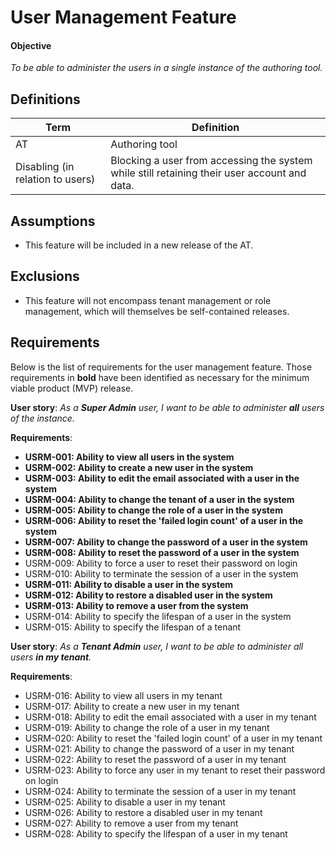 # User Management Feature

#### Objective
*To be able to administer the users in a single instance of the authoring tool.*

## Definitions
| Term                             | Definition |
| -------------------------------- | ---------- |
| AT                               | Authoring tool |
| Disabling (in relation to users) | Blocking a user from accessing the system while still retaining their user account and data.  |

## Assumptions

- This feature will be included in a new release of the AT.

## Exclusions

- This feature will not encompass tenant management or role management, which will themselves be self-contained releases.

## Requirements

Below is the list of requirements for the user management feature. Those requirements in **bold** have been identified as necessary for the minimum viable product (MVP) release.

**User story**: *As a __Super Admin__ user, I want to be able to administer __all__ users of the instance.*

**Requirements**:
- **USRM-001: Ability to view all users in the system**
- **USRM-002: Ability to create a new user in the system**
- **USRM-003: Ability to edit the email associated with a user in the system**
- **USRM-004: Ability to change the tenant of a user in the system**
- **USRM-005: Ability to change the role of a user in the system**
- **USRM-006: Ability to reset the 'failed login count' of a user in the system**
- **USRM-007: Ability to change the password of a user in the system**
- **USRM-008: Ability to reset the password of a user in the system**
- USRM-009: Ability to force a user to reset their password on login
- USRM-010: Ability to terminate the session of a user in the system
- **USRM-011: Ability to disable a user in the system**
- **USRM-012: Ability to restore a disabled user in the system**
- **USRM-013: Ability to remove a user from the system**
- USRM-014: Ability to specify the lifespan of a user in the system
- USRM-015: Ability to specify the lifespan of a tenant

**User story**: *As a __Tenant Admin__ user, I want to be able to administer all users __in my tenant__.*

**Requirements**:
- USRM-016: Ability to view all users in my tenant
- USRM-017: Ability to create a new user in my tenant
- USRM-018: Ability to edit the email associated with a user in my tenant
- USRM-019: Ability to change the role of a user in my tenant
- USRM-020: Ability to reset the 'failed login count' of a user in my tenant
- USRM-021: Ability to change the password of a user in my tenant
- USRM-022: Ability to reset the password of a user in my tenant
- USRM-023: Ability to force any user in my tenant to reset their password on login
- USRM-024: Ability to terminate the session of a user in my tenant
- USRM-025: Ability to disable a user in my tenant
- USRM-026: Ability to restore a disabled user in my tenant
- USRM-027: Ability to remove a user from my tenant
- USRM-028: Ability to specify the lifespan of a user in my tenant
